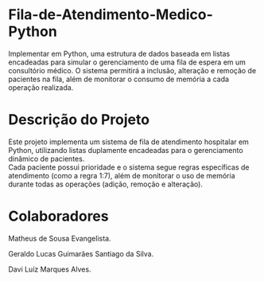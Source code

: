 # Fila-de-Atendimento-Medico-Python
Implementar em Python, uma estrutura de dados baseada em listas encadeadas para simular o gerenciamento de uma fila de espera em um consultório médico. O sistema permitirá a inclusão, alteração e remoção de pacientes na fila, além de monitorar o consumo de memória a cada operação realizada.

# Descrição do Projeto

Este projeto implementa um sistema de fila de atendimento hospitalar em Python, utilizando listas duplamente encadeadas para o gerenciamento dinâmico de pacientes.  
Cada paciente possui prioridade e o sistema segue regras específicas de atendimento (como a regra 1:7), além de monitorar o uso de memória durante todas as operações (adição, remoção e alteração).

# Colaboradores
Matheus de Sousa Evangelista.

Geraldo Lucas Guimarães Santiago da Silva.

Davi Luíz Marques Alves.
